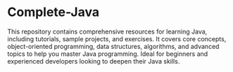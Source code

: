 # Complete-Java
This repository contains comprehensive resources for learning Java, including tutorials, sample projects, and exercises. It covers core concepts, object-oriented programming, data structures, algorithms, and advanced topics to help you master Java programming. Ideal for beginners and experienced developers looking to deepen their Java skills.
